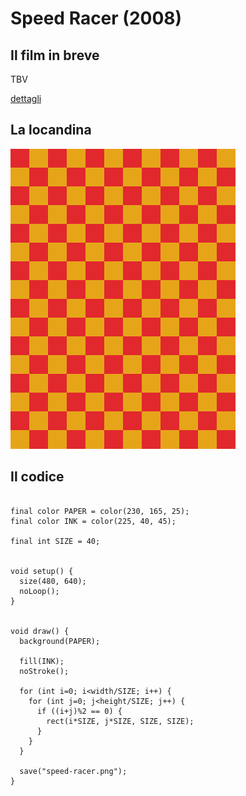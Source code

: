 # Speed Racer (2008)



## Il film in breve
TBV

[dettagli](https://www.imdb.com/title/tt0811080/)

## La locandina
<img src="speed-racer.png"  width="360px" title="Speed Racer">


## Il codice
```processing

final color PAPER = color(230, 165, 25);
final color INK = color(225, 40, 45);

final int SIZE = 40;


void setup() {
  size(480, 640);
  noLoop();
}


void draw() {
  background(PAPER);
  
  fill(INK);
  noStroke();
  
  for (int i=0; i<width/SIZE; i++) {
    for (int j=0; j<height/SIZE; j++) {
      if ((i+j)%2 == 0) {
        rect(i*SIZE, j*SIZE, SIZE, SIZE);
      }
    }
  }
  
  save("speed-racer.png");
}
```
